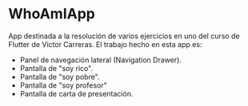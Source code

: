 # WhoAmIApp

App destinada a la resolución de varios ejercicios en uno del curso de Flutter de Víctor Carreras. El trabajo hecho en esta app es:
- Panel de navegación lateral (Navigation Drawer).
- Pantalla de "soy rico".
- Pantalla de "soy pobre".
- Pantalla de "soy profesor"
- Pantalla de carta de presentación.